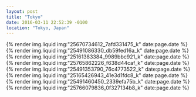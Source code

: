 ```yaml
---
layout: post
title: "Tokyo"
date: 2016-03-11 22:52:39 -0100
location: "Tokyo, Japan"
---
```


{% render img.liquid img:"25670734612_7afd331475_k" date:page.date %}
{% render img.liquid img:"25491086330_db59fed16a_k" date:page.date %}
{% render img.liquid img:"25161383384_9989bbc921_k" date:page.date %}
{% render img.liquid img:"25765862226_f638d44caf_k" date:page.date %}
{% render img.liquid img:"25491353790_76c4773522_k" date:page.date %}
{% render img.liquid img:"25165426943_41e3d1fdc8_k" date:page.date %}
{% render img.liquid img:"25491460450_2339efa75b_k" date:page.date %}
{% render img.liquid img:"25766079836_0f327134b8_k" date:page.date %}
